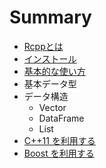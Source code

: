 # Summary

* [Rcppとは](README.md)
* [インストール](install.md)
* [基本的な使い方](basic_usage.md)
* 基本データ型
* データ構造
   * Vector
   * DataFrame
   * List
* [C++11 を利用する](c++11)
* [Boost を利用する](boost)

